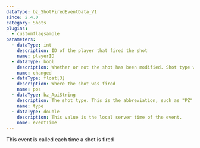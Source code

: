 ```yaml
---
dataType: bz_ShotFiredEventData_V1
since: 2.4.0
category: Shots
plugins:
  - customflagsample
parameters:
  - dataType: int
    description: ID of the player that fired the shot
    name: playerID
  - dataType: bool
    description: Whether or not the shot has been modified. Shot type will not change unless this is set to 1 (true).
    name: changed
  - dataType: float[3]
    description: Where the shot was fired
    name: pos
  - dataType: bz_ApiString
    description: The shot type. This is the abbreviation, such as "PZ" or "SW"
    name: type
  - dataType: double
    description: This value is the local server time of the event.
    name: eventTime
---
```


This event is called each time a shot is fired
